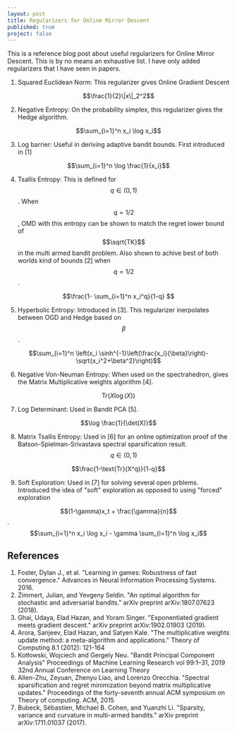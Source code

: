 ```yaml
---
layout: post
title: Regularizers for Online Mirror Descent
published: true
project: false
---
```


This is a reference blog post about useful regularizers for Online Mirror Descent. This is by no means an exhaustive list. I have only added regularizers that I have seen in papers.

1. Squared Euclidean Norm: This regularizer gives Online Gradient Descent

$$\frac{1}{2}\|x\|_2^2$$

2. Negative Entropy: On the probability simplex, this regularizer gives the Hedge algorithm.

$$\sum_{i=1}^n x_i \log x_i$$

3. Log barrier: Useful in deriving adaptive bandit bounds. First introduced in [1]

$$\sum_{i=1}^n \log \frac{1}{x_i}$$

4. Tsallis Entropy: This is defined for $$q\in (0,1)$$. When $$q=1/2$$, OMD with this entropy can be shown to match the regret lower bound of $$\sqrt{TK}$$ in the multi armed bandit problem. Also shown to achive best of both worlds kind of bounds [2] when $$q=1/2$$.

$$\frac{1- \sum_{i=1}^n x_i^q}{1-q} $$

5. Hyperbolic Entropy: Introduced in [3]. This regularizer inerpolates between OGD and Hedge based on $$\beta$$.

$$\sum_{i=1}^n \left(x_i \sinh^{-1}\left(\frac{x_i}{\beta}\right)- \sqrt{x_i^2+\beta^2}\right)$$

6. Negative Von-Neuman Entropy: When used on the spectrahedron, gives the Matrix Multiplicative weights algorithm [4].

$$\text{Tr}(X \log(X))$$

7. Log Determinant: Used in Bandit PCA [5].

$$\log \frac{1}{\det(X)}$$

8. Matrix Tsallis Entropy: Used in [6] for an online optimization proof of the Batson-Spielman-Srivastava  spectral sparsification result. $$q\in (0,1)$$

$$\frac{1-\text{Tr}(X^q)}{1-q}$$

9. Soft Exploration: Used in [7] for solving several open prblems. Introduced the idea of "soft" exploration as opposed to using "forced" exploration

$$(1-\gamma)x_t + \frac{\gamma}{n}$$. $$\sum_{i=1}^n x_i \log x_i - \gamma \sum_{i=1}^n \log x_i$$

## References
1. Foster, Dylan J., et al. "Learning in games: Robustness of fast convergence." Advances in Neural Information Processing Systems. 2016.
2. Zimmert, Julian, and Yevgeny Seldin. "An optimal algorithm for stochastic and adversarial bandits." arXiv preprint arXiv:1807.07623 (2018).
3. Ghai, Udaya, Elad Hazan, and Yoram Singer. "Exponentiated gradient meets gradient descent." arXiv preprint arXiv:1902.01903 (2019).
4. Arora, Sanjeev, Elad Hazan, and Satyen Kale. "The multiplicative weights update method: a meta-algorithm and applications." Theory of Computing 8.1 (2012): 121-164
5. Kotłowski, Wojciech and Gergely Neu. "Bandit Principal Component Analysis" Proceedings of Machine Learning Research vol 99:1–31, 2019 32nd Annual Conference on Learning Theory
6. Allen-Zhu, Zeyuan, Zhenyu Liao, and Lorenzo Orecchia. "Spectral sparsification and regret minimization beyond matrix multiplicative updates." Proceedings of the forty-seventh annual ACM symposium on Theory of computing. ACM, 2015
7. Bubeck, Sébastien, Michael B. Cohen, and Yuanzhi Li. "Sparsity, variance and curvature in multi-armed bandits." arXiv preprint arXiv:1711.01037 (2017).

